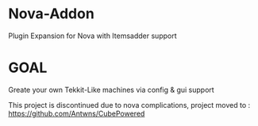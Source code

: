# Nova-Addon
Plugin Expansion for Nova with Itemsadder support

# GOAL
Greate your own Tekkit-Like machines via config & gui support

This project is discontinued due to nova complications, project moved to : https://github.com/Antwns/CubePowered
